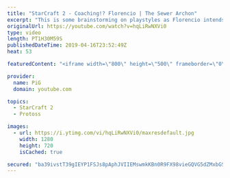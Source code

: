 ```yaml
---
title: "StarCraft 2 - Coaching!? Florencio | The Sewer Archon"
excerpt: "This is some brainstorming on playstyles as Florencio intends to play offraces/all races  Florencios Twitch: https://www.twitch.tv/flol2encio Florencios Youtube: https://www.youtube.com/channel/UCPVDzgavABEYvzf6ABjgSVA Florencios Twitter: https://twitter.com/craft_dank   Got some awesome Florencio fan"
originalUrl: https://youtube.com/watch?v=hqLiRwNXVi0
type: video
length: PT1H30M59S
publishedDateTime: 2019-04-16T23:52:49Z
heat: 53

featuredContent: "<iframe width=\"800\" height=\"500\" frameborder=\"0\" src=\"https://www.youtube.com/embed/hqLiRwNXVi0\" allow=\"accelerometer; autoplay; encrypted-media; gyroscope; picture-in-picture\" allowfullscreen></iframe>"

provider:
  name: PiG
  domain: youtube.com

topics:
  - StarCraft 2
  - Protoss

images:
  - url: https://i.ytimg.com/vi/hqLiRwNXVi0/maxresdefault.jpg
    width: 1280
    height: 720
    isCached: true

secured: "ba39ivstT39gIEYP1FSJs8pAphJVIIEMswmkKBn0R9FX98vieGQVG5dZMxbGSIBCvIERQ0VG0YlLZG/JCpsRu7YHZH+5RvJWt/BmQ1xybm5DQEVKG1mxdHgRIBPNn9v/v9a/TtIsZc+tcHDD2HpdMoLhoK6be60WTbD6A9mDxkX28GOiugxNo0LVTxua6JFyeWI1nNiWxjXV6sK4bbdvdrMBgpmoZsdfnnI641rmiqFeboREVSkzYTJqC1MqkphMxFcSZ2rBlZbgtqiX6GISJR45Z0jN+/Xjr9piYSUTRN5aKJbbt+aG0JbMoyALIrG7Kg3MuWpJvguwBwNdngACWk10lRogPfsKBazKNrQxXjzGCc2ejFw75QpkCDGSdu9+qaF72WqYvstyufSAV1Xl7Lc4KvFxphjCMfRb8uLuwjE=;1l6w1Q1CVLCnHt6+u1m0BA=="
---
```



